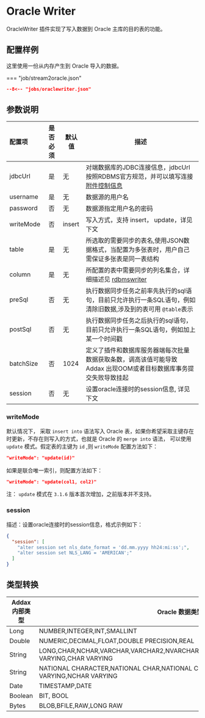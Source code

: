 # Oracle Writer

OracleWriter 插件实现了写入数据到 Oracle 主库的目的表的功能。

## 配置样例

这里使用一份从内存产生到 Oracle 导入的数据。

=== "job/stream2oracle.json"

  ```json
  --8<-- "jobs/oraclewriter.json"
  ```

## 参数说明

| 配置项    | 是否必须 | 默认值 | 描述                                                                                                             |
| :-------- | :------: | ------ | ---------------------------------------------------------------------------------------------------------------- |
| jdbcUrl   |    是    | 无     | 对端数据库的JDBC连接信息，jdbcUrl按照RDBMS官方规范，并可以填写连接 [附件控制信息][1]                             |
| username  |    是    | 无     | 数据源的用户名                                                                                                   |
| password  |    否    | 无     | 数据源指定用户名的密码                                                                                           |
| writeMode |    否    | insert | 写入方式，支持 insert， update，详见下文                                                                         |
| table     |    是    | 无     | 所选取的需要同步的表名,使用JSON数据格式，当配置为多张表时，用户自己需保证多张表是同一表结构                      |
| column    |    是    | 无     | 所配置的表中需要同步的列名集合，详细描述见 [rdbmswriter](../rdbmswriter)                                         |  |
| preSql    |    否    | 无     | 执行数据同步任务之前率先执行的sql语句，目前只允许执行一条SQL语句，例如清除旧数据,涉及到的表可用 `@table`表示     |
| postSql   |    否    | 无     | 执行数据同步任务之后执行的sql语句，目前只允许执行一条SQL语句，例如加上某一个时间戳                               |
| batchSize |    否    | 1024   | 定义了插件和数据库服务器端每次批量数据获取条数，调高该值可能导致 Addax 出现OOM或者目标数据库事务提交失败导致挂起 |
| session   |    否    | 无     | 设置oracle连接时的session信息, 详见下文                                                                          |

[1]: http://www.oracle.com/technetwork/database/enterprise-edition/documentation/index.html

### writeMode

默认情况下， 采取 `insert into` 语法写入 Oracle 表，如果你希望采取主键存在时更新，不存在则写入的方式，也就是 Oracle 的 `merge into` 语法， 可以使用 `update` 模式。假定表的主键为 `id` ,则 `writeMode` 配置方法如下：

```json
"writeMode": "update(id)"
```

如果是联合唯一索引，则配置方法如下：

```json
"writeMode": "update(col1, col2)"
```

注： `update` 模式在 `3.1.6` 版本首次增加，之前版本并不支持。

### session

描述：设置oracle连接时的session信息，格式示例如下：

```json
{
  "session": [
    "alter session set nls_date_format = 'dd.mm.yyyy hh24:mi:ss';",
    "alter session set NLS_LANG = 'AMERICAN';"
  ]
}
```

## 类型转换

| Addax 内部类型 | Oracle 数据类型                                                                                 |
| -------------- | ----------------------------------------------------------------------------------------------- |
| Long           | NUMBER,INTEGER,INT,SMALLINT                                                                     |
| Double         | NUMERIC,DECIMAL,FLOAT,DOUBLE PRECISION,REAL                                                     |
| String         | LONG,CHAR,NCHAR,VARCHAR,VARCHAR2,NVARCHAR2,CLOB,NCLOB,CHARACTER,CHARACTER VARYING,CHAR VARYING  |
| String         | NATIONAL CHARACTER,NATIONAL CHAR,NATIONAL CHARACTER VARYING,NATIONAL CHAR VARYING,NCHAR VARYING |
| Date           | TIMESTAMP,DATE                                                                                  |
| Boolean        | BIT, BOOL                                                                                       |
| Bytes          | BLOB,BFILE,RAW,LONG RAW                                                                         |

